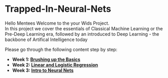 # Trapped-In-Neural-Nets

Hello Mentees
Welcome to the your Wids Project.<br>
In this project we cover the essentials of Classical Machine Learning or the Pre-Deep Learning era, followed by an  introduced to Deep Learning - the backbone of Artifical Intelligence today

Please go through the following content step by step:
* **Week 1: [Brushing up the Basics](https://github.com/AnonymousAgarwal/Trapped-In-Neural-Nets/tree/main/Week%201)**
* **Week 2: [Linear and Logistic Regression](https://github.com/AnonymousAgarwal/Trapped-In-Neural-Nets/tree/main/Week%202)**
* **Week 3: [Intro to Neural Nets](https://github.com/AnonymousAgarwal/Trapped-In-Neural-Nets/tree/main/Week%203)**

